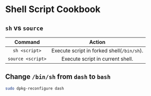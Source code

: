 Shell Script Cookbook
=====================

`sh` vs `source`
----------------
| Command | Action |
|:-------:|:------:|
| `sh <script>` | Execute script in forked shell(`/bin/sh`). |
| `source <script>` | Execute script in current shell. |

Change `/bin/sh` from `dash` to `bash`
--------------------------------------
```sh
sudo dpkg-reconfigure dash
```